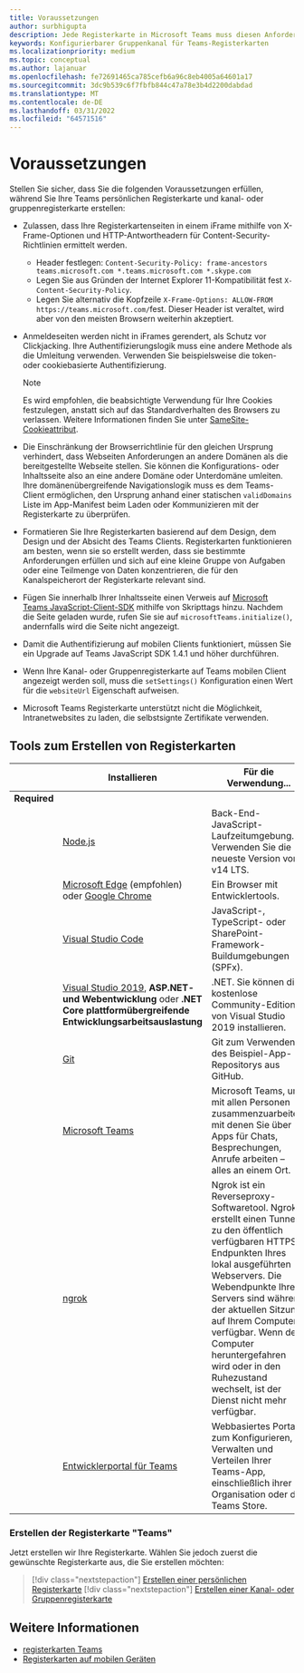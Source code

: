 ```yaml
---
title: Voraussetzungen
author: surbhigupta
description: Jede Registerkarte in Microsoft Teams muss diesen Anforderungen entsprechen.
keywords: Konfigurierbarer Gruppenkanal für Teams-Registerkarten
ms.localizationpriority: medium
ms.topic: conceptual
ms.author: lajanuar
ms.openlocfilehash: fe72691465ca785cefb6a96c8eb4005a64601a17
ms.sourcegitcommit: 3dc9b539c6f7fbfb844c47a78e3b4d2200dabdad
ms.translationtype: MT
ms.contentlocale: de-DE
ms.lasthandoff: 03/31/2022
ms.locfileid: "64571516"
---
```

# <a name="prerequisites"></a>Voraussetzungen

Stellen Sie sicher, dass Sie die folgenden Voraussetzungen erfüllen, während Sie Ihre Teams persönlichen Registerkarte und kanal- oder gruppenregisterkarte erstellen:

* Zulassen, dass Ihre Registerkartenseiten in einem iFrame mithilfe von X-Frame-Optionen und HTTP-Antwortheadern für Content-Security-Richtlinien ermittelt werden.
  * Header festlegen: `Content-Security-Policy: frame-ancestors teams.microsoft.com *.teams.microsoft.com *.skype.com`
  * Legen Sie aus Gründen der Internet Explorer 11-Kompatibilität fest `X-Content-Security-Policy`.
  * Legen Sie alternativ die Kopfzeile `X-Frame-Options: ALLOW-FROM https://teams.microsoft.com/`fest. Dieser Header ist veraltet, wird aber von den meisten Browsern weiterhin akzeptiert.

* Anmeldeseiten werden nicht in iFrames gerendert, als Schutz vor Clickjacking. Ihre Authentifizierungslogik muss eine andere Methode als die Umleitung verwenden. Verwenden Sie beispielsweise die token- oder cookiebasierte Authentifizierung.

    > [!NOTE]
    > Es wird empfohlen, die beabsichtigte Verwendung für Ihre Cookies festzulegen, anstatt sich auf das Standardverhalten des Browsers zu verlassen. Weitere Informationen finden Sie unter [SameSite-Cookieattribut](../../resources/samesite-cookie-update.md).

* Die Einschränkung der Browserrichtlinie für den gleichen Ursprung verhindert, dass Webseiten Anforderungen an andere Domänen als die bereitgestellte Webseite stellen. Sie können die Konfigurations- oder Inhaltsseite also an eine andere Domäne oder Unterdomäne umleiten. Ihre domänenübergreifende Navigationslogik muss es dem Teams-Client ermöglichen, den Ursprung anhand einer statischen `validDomains` Liste im App-Manifest beim Laden oder Kommunizieren mit der Registerkarte zu überprüfen.

* Formatieren Sie Ihre Registerkarten basierend auf dem Design, dem Design und der Absicht des Teams Clients. Registerkarten funktionieren am besten, wenn sie so erstellt werden, dass sie bestimmte Anforderungen erfüllen und sich auf eine kleine Gruppe von Aufgaben oder eine Teilmenge von Daten konzentrieren, die für den Kanalspeicherort der Registerkarte relevant sind.

* Fügen Sie innerhalb Ihrer Inhaltsseite einen Verweis auf [Microsoft Teams JavaScript-Client-SDK](/javascript/api/overview/msteams-client) mithilfe von Skripttags hinzu. Nachdem die Seite geladen wurde, rufen Sie sie auf `microsoftTeams.initialize()`, andernfalls wird die Seite nicht angezeigt.

* Damit die Authentifizierung auf mobilen Clients funktioniert, müssen Sie ein Upgrade auf Teams JavaScript SDK 1.4.1 und höher durchführen.

* Wenn Ihre Kanal- oder Gruppenregisterkarte auf Teams mobilen Client angezeigt werden soll, muss die `setSettings()` Konfiguration einen Wert für die `websiteUrl` Eigenschaft aufweisen.

* Microsoft Teams Registerkarte unterstützt nicht die Möglichkeit, Intranetwebsites zu laden, die selbstsignte Zertifikate verwenden.

## <a name="tools-to-build-tabs"></a>Tools zum Erstellen von Registerkarten

| &nbsp; | Installieren | Für die Verwendung... |
| --- | --- | --- |
| **Required** | &nbsp; | &nbsp; |
| &nbsp; | [Node.js](https://nodejs.org/en/download/) | Back-End-JavaScript-Laufzeitumgebung. Verwenden Sie die neueste Version von v14 LTS.|
| &nbsp; | [Microsoft Edge](https://www.microsoft.com/edge) (empfohlen) oder [Google Chrome](https://www.google.com/chrome/) | Ein Browser mit Entwicklertools. |
| &nbsp; | [Visual Studio Code](https://code.visualstudio.com/download) | JavaScript-, TypeScript- oder SharePoint-Framework-Buildumgebungen (SPFx). |
| &nbsp; | [Visual Studio 2019](https://visualstudio.com/download), **ASP.NET- und Webentwicklung** oder **.NET Core plattformübergreifende Entwicklungsarbeitsauslastung** | .NET. Sie können die kostenlose Community-Edition von Visual Studio 2019 installieren. |
| &nbsp; | [Git](https://git-scm.com/downloads) | Git zum Verwenden des Beispiel-App-Repositorys aus GitHub. |
| &nbsp; | [Microsoft Teams](https://www.microsoft.com/en-us/microsoft-teams/download-app) | Microsoft Teams, um mit allen Personen zusammenzuarbeiten, mit denen Sie über Apps für Chats, Besprechungen, Anrufe arbeiten – alles an einem Ort. |
| &nbsp; | [ngrok](https://ngrok.com/download) | Ngrok ist ein Reverseproxy-Softwaretool. Ngrok erstellt einen Tunnel zu den öffentlich verfügbaren HTTPS-Endpunkten Ihres lokal ausgeführten Webservers. Die Webendpunkte Ihres Servers sind während der aktuellen Sitzung auf Ihrem Computer verfügbar. Wenn der Computer heruntergefahren wird oder in den Ruhezustand wechselt, ist der Dienst nicht mehr verfügbar. |
| &nbsp; | [Entwicklerportal für Teams](https://dev.teams.microsoft.com/) | Webbasiertes Portal zum Konfigurieren, Verwalten und Verteilen Ihrer Teams-App, einschließlich ihrer Organisation oder des Teams Store. |

### <a name="build-your-teams-tab"></a>Erstellen der Registerkarte "Teams"

Jetzt erstellen wir Ihre Registerkarte. Wählen Sie jedoch zuerst die gewünschte Registerkarte aus, die Sie erstellen möchten:

> [!div class="nextstepaction"]
> [Erstellen einer persönlichen Registerkarte](~/tabs/how-to/create-personal-tab.md)
> [!div class="nextstepaction"]
> [Erstellen einer Kanal- oder Gruppenregisterkarte](~/tabs/how-to/create-channel-group-tab.md)

## <a name="see-also"></a>Weitere Informationen

* [registerkarten Teams](~/tabs/what-are-tabs.md)
* [Registerkarten auf mobilen Geräten](~/tabs/design/tabs-mobile.md)